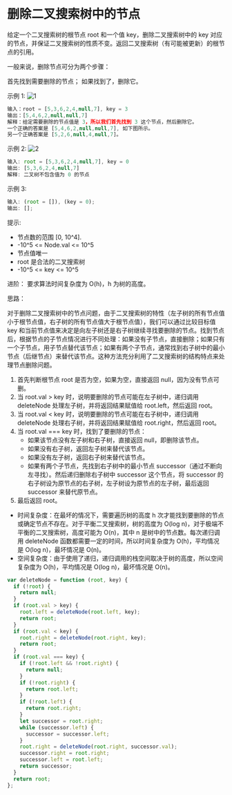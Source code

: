 # 删除二叉搜索树中的节点

给定一个二叉搜索树的根节点 root 和一个值 key，删除二叉搜索树中的 key 对应的节点，并保证二叉搜索树的性质不变。返回二叉搜索树（有可能被更新）的根节点的引用。

一般来说，删除节点可分为两个步骤：

首先找到需要删除的节点；
如果找到了，删除它。

示例 1:
![1](https://assets.leetcode.com/uploads/2020/09/04/del_node_1.jpg)

```javascript
输入：root = [5,3,6,2,4,null,7], key = 3
输出：[5,4,6,2,null,null,7]
解释：给定需要删除的节点值是 3，所以我们首先找到 3 这个节点，然后删除它。
一个正确的答案是 [5,4,6,2,null,null,7], 如下图所示。
另一个正确答案是 [5,2,6,null,4,null,7]。
```

示例 2:
![2](https://assets.leetcode.com/uploads/2020/09/04/del_node_supp.jpg)

```javascript
输入: root = [5,3,6,2,4,null,7], key = 0
输出: [5,3,6,2,4,null,7]
解释: 二叉树不包含值为 0 的节点
```

示例 3:

```javascript
输入: (root = []), (key = 0);
输出: [];
```

提示:

- 节点数的范围 [0, 10^4].
- -10^5 <= Node.val <= 10^5
- 节点值唯一
- root 是合法的二叉搜索树
- -10^5 <= key <= 10^5

进阶： 要求算法时间复杂度为 O(h)，h 为树的高度。

思路：

对于删除二叉搜索树中的节点问题，由于二叉搜索树的特性（左子树的所有节点值小于根节点值，右子树的所有节点值大于根节点值），我们可以通过比较目标值 key 和当前节点值来决定是向左子树还是右子树继续寻找要删除的节点。找到节点后，根据节点的子节点情况进行不同处理：如果没有子节点，直接删除；如果只有一个子节点，用子节点替代该节点；如果有两个子节点，通常找到右子树中的最小节点（后继节点）来替代该节点。这种方法充分利用了二叉搜索树的结构特点来处理节点删除问题。

1. 首先判断根节点 root 是否为空，如果为空，直接返回 null，因为没有节点可删。
2. 当 root.val > key 时，说明要删除的节点可能在左子树中，递归调用 deleteNode 处理左子树，并将返回结果赋值给 root.left，然后返回 root。
3. 当 root.val < key 时，说明要删除的节点可能在右子树中，递归调用 deleteNode 处理右子树，并将返回结果赋值给 root.right，然后返回 root。
4. 当 root.val === key 时，找到了要删除的节点：
   - 如果该节点没有左子树和右子树，直接返回 null，即删除该节点。
   - 如果没有右子树，返回左子树来替代该节点。
   - 如果没有左子树，返回右子树来替代该节点。
   - 如果有两个子节点，先找到右子树中的最小节点 successor（通过不断向左寻找）。然后递归删除右子树中 successor 这个节点，将 successor 的右子树设为原节点的右子树，左子树设为原节点的左子树，最后返回 successor 来替代原节点。
5. 最后返回 root。

- 时间复杂度：在最坏的情况下，需要遍历树的高度 h 次才能找到要删除的节点或确定节点不存在。对于平衡二叉搜索树，树的高度为 O(log n)，对于极端不平衡的二叉搜索树，高度可能为 O(n)，其中 n 是树中的节点数。每次递归调用 deleteNode 函数都需要一定的时间，所以时间复杂度为 O(h)，平均情况是 O(log n)，最坏情况是 O(n)。
- 空间复杂度：由于使用了递归，递归调用的栈空间取决于树的高度，所以空间复杂度为 O(h)，平均情况是 O(log n)，最坏情况是 O(n)。

```javascript
var deleteNode = function (root, key) {
  if (!root) {
    return null;
  }
  if (root.val > key) {
    root.left = deleteNode(root.left, key);
    return root;
  }
  if (root.val < key) {
    root.right = deleteNode(root.right, key);
    return root;
  }
  if (root.val === key) {
    if (!root.left && !root.right) {
      return null;
    }
    if (!root.right) {
      return root.left;
    }
    if (!root.left) {
      return root.right;
    }
    let successor = root.right;
    while (successor.left) {
      successor = successor.left;
    }
    root.right = deleteNode(root.right, successor.val);
    successor.right = root.right;
    successor.left = root.left;
    return successor;
  }
  return root;
};
```
